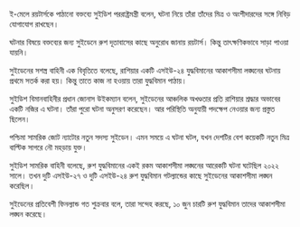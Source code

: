 ই-মেলে রয়টার্সকে পাঠানো বক্তব্যে সুইডিশ পররাষ্ট্রমন্ত্রী বলেন, ঘটনা নিয়ে তাঁরা তাঁদের মিত্র ও অংশীদারদের সঙ্গে নিবিড় যোগাযোগ রাখছেন।

ঘটনার বিষয়ে বক্তব্যের জন্য সুইডেনে রুশ দূতাবাসের কাছে অনুরোধ জানায় রয়টার্স। কিন্তু তাৎক্ষণিকভাবে সাড়া পাওয়া যায়নি।

সুইডেনের সশস্ত্র বাহিনী এক বিবৃতিতে বলেছে, রাশিয়ার একটি এসইউ-২৪ যুদ্ধবিমানের আকাশসীমা লঙ্ঘনের ঘটনায় প্রথমে সতর্ক করা হয়। কিন্তু তাতে কাজ না হওয়ায় তারা যুদ্ধবিমান পাঠায়।

সুইডিশ বিমানবাহিনীর প্রধান জোনাস উইকম্যান বলেন, সুইডেনের আঞ্চলিক অখণ্ডতার প্রতি রাশিয়ার শ্রদ্ধার অভাবের একটি নজির এ ঘটনা। তাঁরা পুরো ঘটনা অনুসরণ করেছেন। আর পরিস্থিতি অনুযায়ী পদক্ষেপ নেওয়ার জন্য প্রস্তুত ছিলেন।

পশ্চিমা সামরিক জোট ন্যাটোর নতুন সদস্য সুইডেন। এমন সময়ে এ ঘটনা ঘটল, যখন দেশটির বেশ কয়েকটি নতুন মিত্র বাল্টিক সাগরে নৌ মহড়ায় যুক্ত।

সুইডিশ সামরিক বাহিনী বলেছে, রুশ যুদ্ধবিমানের একই রকম আকাশসীমা লঙ্ঘনের আরেকটি ঘটনা ঘটেছিল ২০২২ সালে। তখন দুটি এসইউ-২৭ ও দুটি এসইউ-২৪ রুশ যুদ্ধবিমান গটল্যান্ডের কাছে সুইডেনের আকাশসীমা লঙ্ঘন করেছিল।

সুইডেনের প্রতিবেশী ফিনল্যান্ড গত শুক্রবার বলে, তারা সন্দেহ করছে, ১০ জুন চারটি রুশ যুদ্ধবিমান তাদের আকাশসীমা লঙ্ঘন করেছে।
